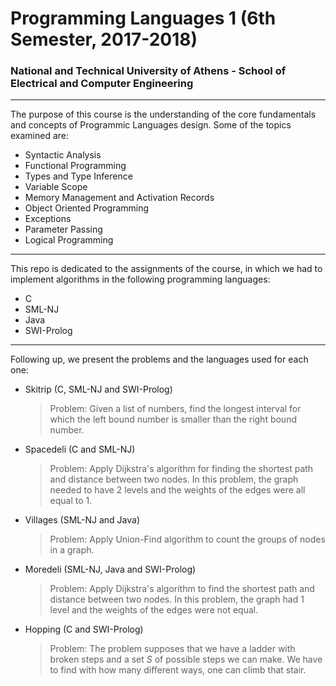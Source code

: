 # Programming Languages 1 (6th Semester, 2017-2018)
### National and Technical University of Athens - School of Electrical and Computer Engineering
----------------
The purpose of this course is the understanding of the core fundamentals and concepts of Programmic Languages design. Some of the topics examined are:
* Syntactic Analysis
* Functional Programming
* Types and Type Inference
* Variable Scope
* Memory Management and Activation Records
* Object Oriented Programming
* Exceptions
* Parameter Passing
* Logical Programming
---
This repo is dedicated to the assignments of the course, in which we had to implement algorithms in the following programming languages:
* C
* SML-NJ
* Java
* SWI-Prolog
---
Following up, we present the problems and the languages used for each one:
* Skitrip (C, SML-NJ and SWI-Prolog)
    > Problem: Given a list of numbers, find the longest interval for which the left bound number is smaller than the right bound number.
* Spacedeli (C and SML-NJ)
    > Problem: Apply Dijkstra's algorithm for finding the shortest path and distance between two nodes. In this problem, the graph needed to have 2 levels and the weights of the edges were all equal to 1.
* Villages (SML-NJ and Java)
    > Problem: Apply Union-Find algorithm to count the groups of nodes in a graph.
* Moredeli (SML-NJ, Java and SWI-Prolog)
    > Problem: Apply Dijkstra's algorithm to find the shortest path and distance between two nodes. In this problem, the graph had 1 level and the weights of the edges were not equal.
* Hopping (C and SWI-Prolog)
    > Problem: The problem supposes that we have a ladder with broken steps and a set $S$ of possible steps we can make. We have to find with how many different ways, one can climb that stair.

